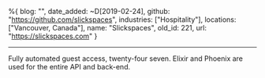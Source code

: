 %{
  blog: "",
  date_added: ~D[2019-02-24],
  github: "https://github.com/slickspaces",
  industries: ["Hospitality"],
  locations: ["Vancouver, Canada"],
  name: "Slickspaces",
  old_id: 221,
  url: "https://slickspaces.com"
}

---

Fully automated guest access, twenty-four seven. Elixir and Phoenix are used for the entire API and back-end.
